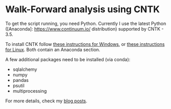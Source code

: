 # Walk-Forward analysis using CNTK

To get the script running, you need Python. Currently I use the latest Python ([Anaconda]: https://www.continuum.io/ distribution) supported by CNTK - 3.5.

To install CNTK follow [these instructions for Windows](https://github.com/Microsoft/CNTK/wiki/Setup-Windows-Python), or [these instructions for Linux](https://github.com/Microsoft/CNTK/wiki/Setup-Linux-Python). Both contain an Anaconda section.

A few additional packages need to be installed (via conda):
* sqlalchemy
* numpy
* pandas
* psutil
* multiprocessing

For more details, check my [blog posts](http://www.quintuitive.com/2017/04/14/convolutional-neural-network-time-series/).

